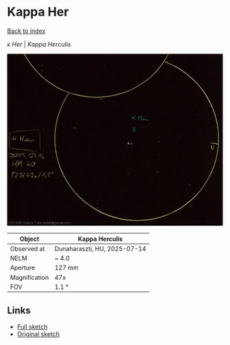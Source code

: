 # Kappa Her

[Back to index](../main.md)

_κ Her_ | _Kappa Herculis_  

![Kappa Her](../img/kappa-her-20250715.jpg)

Object | Kappa Herculis
-|-
Observed at | Dunaharaszti, HU, 2025-07-14
NELM | ~ 4.0
Aperture | 127 mm
Magnification | 47x
FOV | 1.1 °


## Links

- [Full sketch](../img/zeta-uma-80-uma-kappa-her-20250715.jpg)
- [Original sketch](../scan/20250715_1.jpg)
